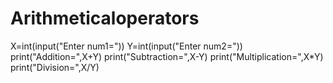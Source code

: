 # Arithmeticaloperators
X=int(input("Enter num1="))
Y=int(input("Enter num2="))
print("Addition=",X+Y)
print("Subtraction=",X-Y)
print("Multiplication=",X*Y)
print("Division=",X/Y)

